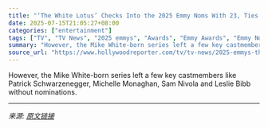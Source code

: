 ```yaml
---
title: "‘The White Lotus’ Checks Into the 2025 Emmy Noms With 23, Ties With ‘The Studio’"
date: 2025-07-15T21:05:27+08:00
categories: ["entertainment"]
tags: ["TV", "TV News", "2025 emmys", "Awards", "Emmy Awards", "Emmy Nominations", "Emmy Nominations 2025", "Emmys 2025", "Mike White", "The White Lotus", "White Lotus"]
summary: "However, the Mike White-born series left a few key castmembers like Patrick Schwarzenegger, Michelle Monaghan, Sam Nivola and Leslie Bibb without nominations."
source_url: "https://www.hollywoodreporter.com/tv/tv-news/2025-emmys-the-white-lotus-season-3-nominations-1236315207/"
---
```


However, the Mike White-born series left a few key castmembers like Patrick Schwarzenegger, Michelle Monaghan, Sam Nivola and Leslie Bibb without nominations.

---

*来源: [原文链接](https://www.hollywoodreporter.com/tv/tv-news/2025-emmys-the-white-lotus-season-3-nominations-1236315207/)*
